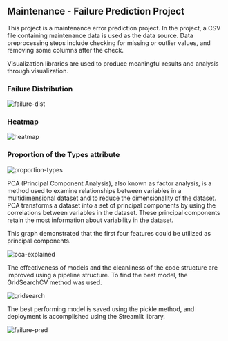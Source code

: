 ## Maintenance - Failure Prediction Project

This project is a maintenance error prediction project. In the project, a CSV file containing maintenance data is used as the data source. Data preprocessing steps include checking for missing or outlier values, and removing some columns after the check.

Visualization libraries are used to produce meaningful results and analysis through visualization. 

### Failure Distribution

![failure-dist](https://github.com/RumeysaHilal/Machine-Learning-Projects/assets/66912242/e3bfcc0f-4e8e-43a5-bebc-737409add407)

### Heatmap

![heatmap](https://github.com/RumeysaHilal/Machine-Learning-Projects/assets/66912242/4f6c36c9-3c4a-40c7-997d-b1d4db2bd3b0)

### Proportion of the Types attribute
![proportion-types](https://github.com/RumeysaHilal/Machine-Learning-Projects/assets/66912242/e8f7e088-e80c-4bcf-80f8-98336b4152d6)

PCA (Principal Component Analysis), also known as factor analysis, is a method used to examine relationships between variables in a multidimensional dataset and to reduce the dimensionality of the dataset. PCA transforms a dataset into a set of principal components by using the correlations between variables in the dataset. These principal components retain the most information about variability in the dataset.

This graph demonstrated that the first four features could be utilized as principal components.

![pca-explained](https://github.com/RumeysaHilal/Machine-Learning-Projects/assets/66912242/52a2f8dc-d749-4880-a75e-5928d50b276e)

The effectiveness of models and the cleanliness of the code structure are improved using a pipeline structure. To find the best model, the GridSearchCV method was used. 

![gridsearch](https://github.com/RumeysaHilal/Machine-Learning-Projects/assets/66912242/d6a34481-6feb-4e4e-ad68-bc95e2c2de84)

 The best performing model is saved using the pickle method, and deployment is accomplished using the Streamlit library.

![failure-pred](https://github.com/RumeysaHilal/Machine-Learning-Projects/assets/66912242/2f03ad69-8236-42c1-b187-ca9a9e3d22e6)
